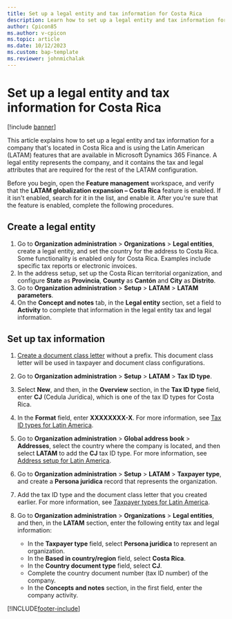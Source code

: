 ```yaml
---
title: Set up a legal entity and tax information for Costa Rica
description: Learn how to set up a legal entity and tax information for a company in Costa Rica, including a step-by-step process on creating a legal entity.
author: Cpicon85
ms.author: v-cpicon 
ms.topic: article
ms.date: 10/12/2023
ms.custom: bap-template
ms.reviewer: johnmichalak
---
```


# Set up a legal entity and tax information for Costa Rica

[!include [banner](../../includes/banner.md)]

This article explains how to set up a legal entity and tax information for a company that's located in Costa Rica and is using the Latin American (LATAM) features that are available in Microsoft Dynamics 365 Finance. A legal entity represents the company, and it contains the tax and legal attributes that are required for the rest of the LATAM configuration.

Before you begin, open the **Feature management** workspace, and verify that the **LATAM globalization expansion – Costa Rica** feature is enabled. If it isn't enabled, search for it in the list, and enable it. After you're sure that the feature is enabled, complete the following procedures.

## Create a legal entity

1. Go to **Organization administration** \> **Organizations** \> **Legal entities**, create a legal entity, and set the country for the address to Costa Rica. Some functionality is enabled only for Costa Rica. Examples include specific tax reports or electronic invoices.
2. In the address setup, set up the Costa Rican territorial organization, and configure **State** as **Provincia**, **County** as **Cantón** and **City** as **Distrito**.
3. Go to **Organization administration** \> **Setup** \> **LATAM** \> **LATAM parameters**.
4. On the **Concept and notes** tab, in the **Legal entity** section, set a field to **Activity** to complete that information in the legal entity tax and legal information.

## Set up tax information

1. [Create a document class letter](ltm-core-document-class-letter.md) without a prefix. This document class letter will be used in taxpayer and document class configurations. 
2. Go to **Organization administration** \> **Setup** \> **LATAM** \> **Tax ID type**.
3. Select **New**, and then, in the **Overview** section, in the **Tax ID type** field, enter **CJ** (Cedula Jurídica), which is one of the tax ID types for Costa Rica.
4. In the **Format** field, enter **XXXXXXXX-X**. For more information, see [Tax ID types for Latin America](ltm-core-tax-id-type.md).
5. Go to **Organization administration** \> **Global address book** \> **Addresses**, select the country where the company is located, and then select **LATAM** to add the **CJ** tax ID type. For more information, see [Address setup for Latin America](ltm-core-address-setup.md).
6. Go to **Organization administration** \> **Setup** \> **LATAM** \> **Taxpayer type**, and create a **Persona juridica** record that represents the organization.
7. Add the tax ID type and the document class letter that you created earlier. For more information, see [Taxpayer types for Latin America](ltm-core-taxpayer-type.md).
8. Go to **Organization administration** \> **Organizations** \> **Legal entities**, and then, in the **LATAM** section, enter the following entity tax and legal information:

    - In the **Taxpayer type** field, select **Persona juridica** to represent an organization.
    - In the **Based in country/region** field, select **Costa Rica**.
    - In the **Country document type** field, select **CJ**.
    - Complete the country document number (tax ID number) of the company.
    - In the **Concepts and notes** section, in the first field, enter the company activity.

[!INCLUDE[footer-include](../../../includes/footer-banner.md)]
